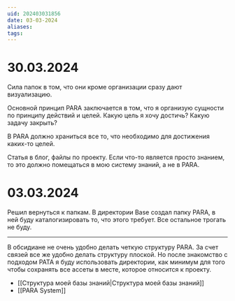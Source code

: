 ```yaml
---
uid: 202403031856
date: 03-03-2024
aliases: 
tags:
---
```

# 30.03.2024
Сила папок в том, что они кроме организации сразу дают визуализацию. 

Основной принцип PARA заключается в том, что я организую сущности по принципу действий и целей. Какую цель я хочу достичь? Какую задачу закрыть?

В PARA должно храниться все то, что необходимо для достижения каких-то целей. 

Статья в блог, файлы по проекту. Если что-то является просто знанием, то это должно помещаться в мою систему знаний, а не в PARA.
# 03.03.2024
Решил вернуться к папкам. В директории Base создал папку PARA, в ней буду каталогизировать то, что этого требует. Все остальное трогать не буду.

---
В обсидиане не очень удобно делать четкую структуру PARA. За счет связей все же удобно делать структуру плоской. Но после знакомство с подходом PATA я буду использовать директории, как минимум для того чтобы сохранять все ассеты в месте, которое относится к проекту.

- [[Структура моей базы знаний|Структура моей базы знаний]]
- [[PARA System]]